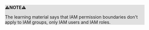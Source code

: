 <div style="margin:2em; background-color: #e0e0e0;">

<strong>⚠️NOTE️️️⚠️</strong>

The learning material says that IAM permission boundaries don't apply to IAM groups, only IAM users and IAM roles.
</div>

